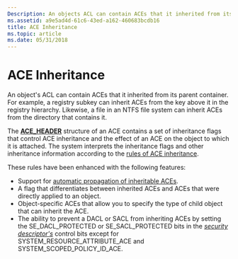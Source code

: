 ```yaml
---
Description: An objects ACL can contain ACEs that it inherited from its parent container.
ms.assetid: a9e5ad4d-61c6-43ed-a162-460683bcdb16
title: ACE Inheritance
ms.topic: article
ms.date: 05/31/2018
---
```


# ACE Inheritance

An object's ACL can contain ACEs that it inherited from its parent container. For example, a registry subkey can inherit ACEs from the key above it in the registry hierarchy. Likewise, a file in an NTFS file system can inherit ACEs from the directory that contains it.

The [**ACE\_HEADER**](/windows/desktop/api/Winnt/ns-winnt-ace_header) structure of an ACE contains a set of inheritance flags that control ACE inheritance and the effect of an ACE on the object to which it is attached. The system interprets the inheritance flags and other inheritance information according to the [rules of ACE inheritance](ace-inheritance-rules.md).

These rules have been enhanced with the following features:

-   Support for [automatic propagation of inheritable ACEs](automatic-propagation-of-inheritable-aces.md).
-   A flag that differentiates between inherited ACEs and ACEs that were directly applied to an object.
-   Object-specific ACEs that allow you to specify the type of child object that can inherit the ACE.
-   The ability to prevent a DACL or SACL from inheriting ACEs by setting the SE\_DACL\_PROTECTED or SE\_SACL\_PROTECTED bits in the [*security descriptor's*](https://docs.microsoft.com/windows/desktop/SecGloss/s-gly) control bits except for SYSTEM\_RESOURCE\_ATTRIBUTE\_ACE and SYSTEM\_SCOPED\_POLICY\_ID\_ACE.

 

 



